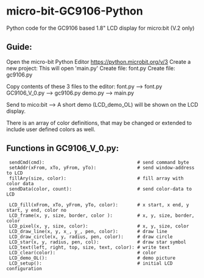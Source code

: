 # micro-bit-GC9106-Python

Python code for the GC9106 based 1.8" LCD display for micro:bit (V.2 only)
  
  Guide:
  ------
  Open the micro-bit Python Editor https://python.microbit.org/v/3 
  Create a new project: This will open 'main.py'
  Create file: font.py
  Create file: gc9106.py
  
  Copy contents of these 3 files to the editor:
  font.py        --> font.py
  GC9106_V_0.py  --> gc9106.py
  demo.py        --> main.py  
  
  Send to mico:bit --> A short demo (LCD_demo_OL) will be shown on the LCD display.
  
  There is an array of color definitions, that may be changed or 
  extended to include user defined colors as well.

  Functions in  GC9106_V_0.py:
  ------------------------------

     sendCmd(cmd):                                  # send command byte
     setAddr(xFrom, xTo, yFrom, yTo):               # send window-address to LCD
     fillAry(size, color):                          # fill array with color data
     sendData(color, count):                        # send color-data to LCD
   
     LCD_fill(xFrom, xTo, yFrom, yTo, color):       # x start, x end, y start, y end, color no
     LCD_frame(x, y, size, border, color ):         # x, y, size, border, color
     LCD_pixel(x, y, size, color):                  # x, y, size, color
     LCD_draw_line(x, y, x_, y_, pen, color):       # draw line
     LCD_draw_circle(x, y, radius, pen, color):     # draw circle
     LCD_star(x, y, radius, pen, col):              # draw star symbol
     LCD_text(left, right, top, size, text, color): # write text
     LCD_clear(color):                              # color
     LCD_demo_OL():                                 # demo picture
     LCD_setup():                                   # initial LCD configuration

